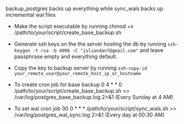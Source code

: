backup_postgres backs up everything while sync_wals backs up incremental wal files

- Make the script executable by running chmod +x /path/to/your/script/create_base_backup.sh

- Generate ssh keys on the the server hosting the db by running `ssh-keygen -t rsa -b 4096 -C "juliandan7@gmail.com"` and leave passphrase empty and everything default.
- Copy the key to backup server by running `ssh-copy-id your_remote_user@your_remote_host_ip_or_hostname`

- To create cron job for base backup 0 4 * * 0 /path/to/your/script/create_base_backup.sh >> /var/log/postgres_base_backup.log 2>&1 (Every Sunday at 4 AM)
- To set wal cron job 30 0 * * * /path/to/your/script/sync_wals.sh >> /var/log/postgres_wal_sync.log 2>&1 (Every day at 00:30 AM)
